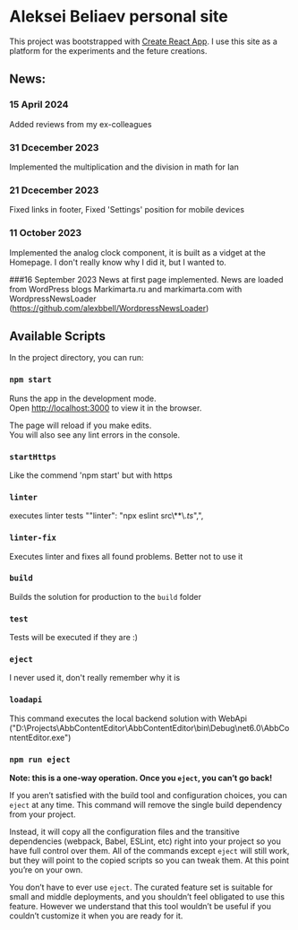 # Aleksei Beliaev personal site

This project was bootstrapped with [Create React App](https://github.com/facebook/create-react-app).
I use this site as a platform for the experiments and the feture creations.


## News:

### 15 April 2024
Added reviews from my ex-colleagues

### 31 Dcecember 2023
Implemented the multiplication and the division in math for Ian

### 21 Dcecember 2023
Fixed links in footer,
Fixed 'Settings' position for mobile devices

### 11 October 2023
Implemented the analog clock component, it is built as a vidget at the Homepage. I don't really know why I did it, but I wanted to.

###16 September 2023
News at first page implemented. News are loaded from WordPress blogs Markimarta.ru and markimarta.com with WordpressNewsLoader (https://github.com/alexbbell/WordpressNewsLoader)

## Available Scripts

In the project directory, you can run:
### `npm start`
Runs the app in the development mode.\
Open [http://localhost:3000](http://localhost:3000) to view it in the browser.

The page will reload if you make edits.\
You will also see any lint errors in the console.


 ### `startHttps`
 Like the commend 'npm start' but with https


### `linter`
executes linter tests ""linter": "npx eslint src\\**\\*.ts*",",


### `linter-fix`
Executes linter and fixes all found problems. Better not to use it

### `build`
Builds the solution for production to the `build` folder


### `test`
Tests will be executed if they are :)

### `eject`
I never used it, don't really remember why it is

### `loadapi`
This command executes the local backend solution with WebApi
("D:\\Projects\\AbbContentEditor\\AbbContentEditor\\bin\\Debug\\net6.0\\AbbContentEditor.exe")


### `npm run eject`

**Note: this is a one-way operation. Once you `eject`, you can’t go back!**

If you aren’t satisfied with the build tool and configuration choices, you can `eject` at any time. This command will remove the single build dependency from your project.

Instead, it will copy all the configuration files and the transitive dependencies (webpack, Babel, ESLint, etc) right into your project so you have full control over them. All of the commands except `eject` will still work, but they will point to the copied scripts so you can tweak them. At this point you’re on your own.

You don’t have to ever use `eject`. The curated feature set is suitable for small and middle deployments, and you shouldn’t feel obligated to use this feature. However we understand that this tool wouldn’t be useful if you couldn’t customize it when you are ready for it.

